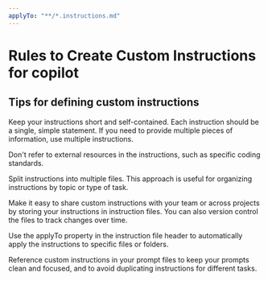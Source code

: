 ```yaml
---
applyTo: "**/*.instructions.md"
---
```


# Rules to Create Custom Instructions for copilot

## Tips for defining custom instructions

Keep your instructions short and self-contained. Each instruction should be a single, simple statement. If you need to provide multiple pieces of information, use multiple instructions.

Don't refer to external resources in the instructions, such as specific coding standards.

Split instructions into multiple files. This approach is useful for organizing instructions by topic or type of task.

Make it easy to share custom instructions with your team or across projects by storing your instructions in instruction files. You can also version control the files to track changes over time.

Use the applyTo property in the instruction file header to automatically apply the instructions to specific files or folders.

Reference custom instructions in your prompt files to keep your prompts clean and focused, and to avoid duplicating instructions for different tasks.
